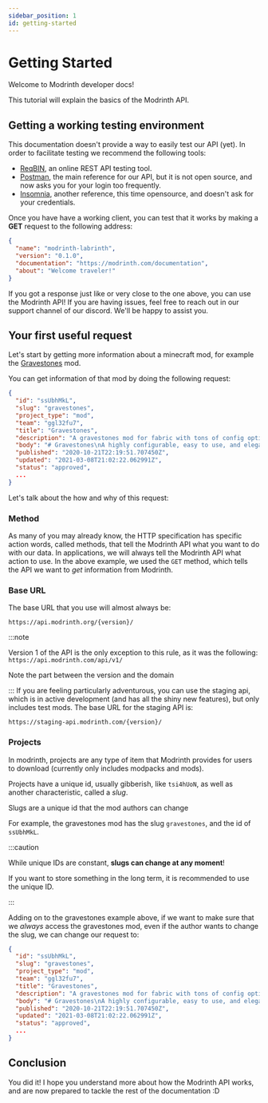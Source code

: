 ```yaml
---
sidebar_position: 1
id: getting-started
---
```


# Getting Started

Welcome to Modrinth developer docs!

This tutorial will explain the basics of the Modrinth API.

## Getting a working testing environment

This documentation doesn't provide a way to easily test our API (yet).
In order to facilitate testing we recommend the following tools:

- [ReqBIN](https://reqbin.com/), an online REST API testing tool.
- [Postman](https://www.postman.com/downloads/), the main reference for our API, but it is not open source, and now asks you for your login too frequently.
- [Insomnia](https://insomnia.rest/), another reference, this time opensource, and doesn't ask for your credentials.

Once you have have a working client, you can test that it works by making a **GET** request to the following address:

```json title="GET https://api.modrinth.com/"
{
  "name": "modrinth-labrinth",
  "version": "0.1.0",
  "documentation": "https://modrinth.com/documentation",
  "about": "Welcome traveler!"
}
```

If you got a response just like or very close to the one above, you can use the Modrinth API! 
If you are having issues, feel free to reach out in our support channel of our discord. We'll be happy to assist you.

## Your first useful request

Let's start by getting more information about a minecraft mod, for example the [Gravestones](https://modrinth.com/mod/gravestones) mod.

You can get information of that mod by doing the following request:

```json title="GET https://api.modrinth.com/v2/project/gravestones"
{
  "id": "ssUbhMkL",
  "slug": "gravestones",
  "project_type": "mod",
  "team": "ggl32fu7",
  "title": "Gravestones",
  "description": "A gravestones mod for fabric with tons of config options, an API, and more!",
  "body": "# Gravestones\nA highly configurable, easy to use, and elegant Gravestones mod for Fabric MC. It even has an easy to use API for developers!\n## Screenshots\n\n![Screenshot 1](https://i.imgur.com/mOFGTal.png \"Configuration\")",
  "published": "2020-10-21T22:19:51.707450Z",
  "updated": "2021-03-08T21:02:22.062991Z",
  "status": "approved",
  ...
}
```

Let's talk about the how and why of this request:

### Method
As many of you may already know, the HTTP specification has specific action words, called methods, that tell the Modrinth API what you want to do with our data.
In applications, we will always tell the Modrinth API what action to use.
In the above example, we used the `GET` method, which tells the API we want to *get* information from Modrinth.

### Base URL
The base URL that you use will almost always be:
```
https://api.modrinth.org/{version}/
```
:::note

Version 1 of the API is the only exception to this rule, as it was the following: `https://api.modrinth.com/api/v1/`

Note the part between the version and the domain

:::
If you are feeling particularly adventurous, you can use the staging api, which is in active development (and has all the shiny new features), but only includes test mods. The base URL for the staging API is:
```
https://staging-api.modrinth.com/{version}/
```
### Projects

In modrinth, projects are any type of item that Modrinth provides for users to download (currently only includes modpacks and mods).

Projects have a unique id, usually gibberish, like `tsi4hUoN`, as well as another characteristic, called a *slug*.

Slugs are a unique id that the mod authors can change

For example, the gravestones mod has the slug `gravestones`, and the id of `ssUbhMkL`.

:::caution

While unique IDs are constant, **slugs can change at any moment**!

If you want to store something in the long term, it is recommended to use the unique ID.

:::

Adding on to the gravestones example above, if we want to make sure that we *always* access the gravestones mod, even if the author wants to change the slug, we can change our request to:
```json title="GET https://api.modrinth.com/v2/project/ssUbhMkL"
{
  "id": "ssUbhMkL",
  "slug": "gravestones",
  "project_type": "mod",
  "team": "ggl32fu7",
  "title": "Gravestones",
  "description": "A gravestones mod for fabric with tons of config options, an API, and more!",
  "body": "# Gravestones\nA highly configurable, easy to use, and elegant Gravestones mod for Fabric MC. It even has an easy to use API for developers!\n## Screenshots\n\n![Screenshot 1](https://i.imgur.com/mOFGTal.png \"Configuration\")",
  "published": "2020-10-21T22:19:51.707450Z",
  "updated": "2021-03-08T21:02:22.062991Z",
  "status": "approved",
  ...
}
```
## Conclusion

You did it!
I hope you understand more about how the Modrinth API works, and are now prepared to tackle the rest of the documentation :D